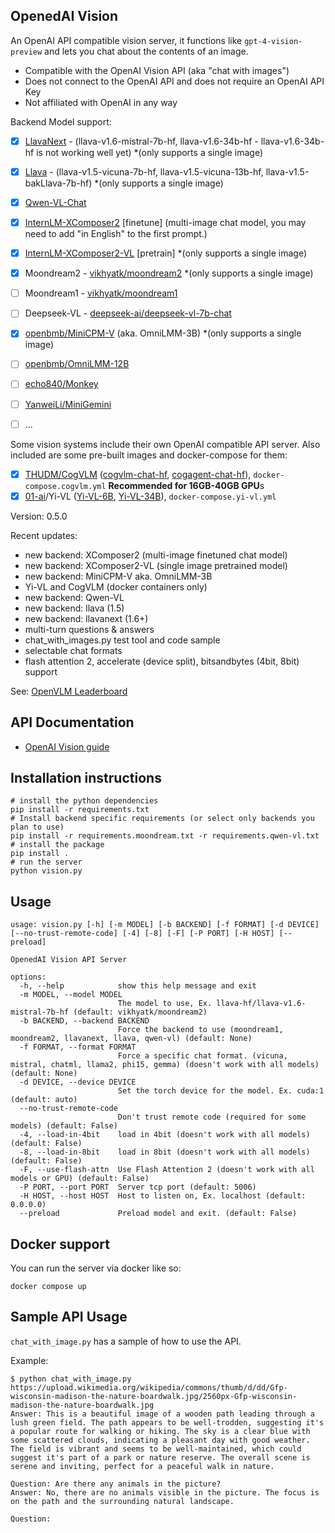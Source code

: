 OpenedAI Vision
---------------

An OpenAI API compatible vision server, it functions like `gpt-4-vision-preview` and lets you chat about the contents of an image.

- Compatible with the OpenAI Vision API (aka "chat with images")
- Does not connect to the OpenAI API and does not require an OpenAI API Key
- Not affiliated with OpenAI in any way

Backend Model support:
- [X] [LlavaNext](https://huggingface.co/llava-hf) - (llava-v1.6-mistral-7b-hf, llava-v1.6-34b-hf - llava-v1.6-34b-hf is not working well yet) *(only supports a single image)
- [X] [Llava](https://huggingface.co/llava-hf) - (llava-v1.5-vicuna-7b-hf, llava-v1.5-vicuna-13b-hf, llava-v1.5-bakLlava-7b-hf) *(only supports a single image)
- [X] [Qwen-VL-Chat](https://huggingface.co/Qwen/Qwen-VL-Chat)
- [X] [InternLM-XComposer2](https://huggingface.co/internlm/internlm-xcomposer2-7b) [finetune] (multi-image chat model, you may need to add "in English" to the first prompt.)
- [X] [InternLM-XComposer2-VL](https://huggingface.co/internlm/internlm-xcomposer2-vl-7b) [pretrain] *(only supports a single image)
- [X] Moondream2 - [vikhyatk/moondream2](https://huggingface.co/vikhyatk/moondream2) *(only supports a single image)
- [ ] Moondream1 - [vikhyatk/moondream1](https://huggingface.co/vikhyatk/moondream1)
- [ ] Deepseek-VL - [deepseek-ai/deepseek-vl-7b-chat](https://huggingface.co/deepseek-ai/deepseek-vl-7b-chat)
- [X] [openbmb/MiniCPM-V](https://huggingface.co/openbmb/MiniCPM-V) (aka. OmniLMM-3B) *(only supports a single image)
- [ ] [openbmb/OmniLMM-12B](https://huggingface.co/openbmb/OmniLMM-12B)
- [ ] [echo840/Monkey](https://huggingface.co/echo840/Monkey)
- [ ] [YanweiLi/MiniGemini](https://huggingface.co/collections/YanweiLi/)
- [ ] ...


Some vision systems include their own OpenAI compatible API server. Also included are some pre-built images and docker-compose for them:
- [X] [THUDM/CogVLM](https://github.com/THUDM/CogVLM) ([cogvlm-chat-hf](https://huggingface.co/THUDM/cogvlm-chat-hf), [cogagent-chat-hf](https://huggingface.co/THUDM/cogagent-chat-hf)), `docker-compose.cogvlm.yml` **Recommended for 16GB-40GB GPU**s
- [X] [01-ai](https://huggingface.co/01-ai)/Yi-VL ([Yi-VL-6B](https://huggingface.co/01-ai/Yi-VL-6B), [Yi-VL-34B](https://huggingface.co/01-ai/Yi-VL-34B)), `docker-compose.yi-vl.yml`

Version: 0.5.0

Recent updates:
- new backend: XComposer2 (multi-image finetuned chat model)
- new backend: XComposer2-VL (single image pretrained model)
- new backend: MiniCPM-V aka. OmniLMM-3B
- Yi-VL and CogVLM (docker containers only)
- new backend: Qwen-VL
- new backend: llava (1.5)
- new backend: llavanext (1.6+)
- multi-turn questions & answers
- chat_with_images.py test tool and code sample
- selectable chat formats
- flash attention 2, accelerate (device split), bitsandbytes (4bit, 8bit) support


See: [OpenVLM Leaderboard](https://huggingface.co/spaces/opencompass/open_vlm_leaderboard)


API Documentation
-----------------

* [OpenAI Vision guide](https://platform.openai.com/docs/guides/vision)

Installation instructions
-------------------------

```shell
# install the python dependencies
pip install -r requirements.txt
# Install backend specific requirements (or select only backends you plan to use)
pip install -r requirements.moondream.txt -r requirements.qwen-vl.txt
# install the package
pip install .
# run the server
python vision.py
```

Usage
-----

```
usage: vision.py [-h] [-m MODEL] [-b BACKEND] [-f FORMAT] [-d DEVICE] [--no-trust-remote-code] [-4] [-8] [-F] [-P PORT] [-H HOST] [--preload]

OpenedAI Vision API Server

options:
  -h, --help            show this help message and exit
  -m MODEL, --model MODEL
                        The model to use, Ex. llava-hf/llava-v1.6-mistral-7b-hf (default: vikhyatk/moondream2)
  -b BACKEND, --backend BACKEND
                        Force the backend to use (moondream1, moondream2, llavanext, llava, qwen-vl) (default: None)
  -f FORMAT, --format FORMAT
                        Force a specific chat format. (vicuna, mistral, chatml, llama2, phi15, gemma) (doesn't work with all models) (default: None)
  -d DEVICE, --device DEVICE
                        Set the torch device for the model. Ex. cuda:1 (default: auto)
  --no-trust-remote-code
                        Don't trust remote code (required for some models) (default: False)
  -4, --load-in-4bit    load in 4bit (doesn't work with all models) (default: False)
  -8, --load-in-8bit    load in 8bit (doesn't work with all models) (default: False)
  -F, --use-flash-attn  Use Flash Attention 2 (doesn't work with all models or GPU) (default: False)
  -P PORT, --port PORT  Server tcp port (default: 5006)
  -H HOST, --host HOST  Host to listen on, Ex. localhost (default: 0.0.0.0)
  --preload             Preload model and exit. (default: False)
```

Docker support
--------------

You can run the server via docker like so:
```shell
docker compose up
```

Sample API Usage
----------------

`chat_with_image.py` has a sample of how to use the API.

Example:
```
$ python chat_with_image.py https://upload.wikimedia.org/wikipedia/commons/thumb/d/dd/Gfp-wisconsin-madison-the-nature-boardwalk.jpg/2560px-Gfp-wisconsin-madison-the-nature-boardwalk.jpg
Answer: This is a beautiful image of a wooden path leading through a lush green field. The path appears to be well-trodden, suggesting it's a popular route for walking or hiking. The sky is a clear blue with some scattered clouds, indicating a pleasant day with good weather. The field is vibrant and seems to be well-maintained, which could suggest it's part of a park or nature reserve. The overall scene is serene and inviting, perfect for a peaceful walk in nature.

Question: Are there any animals in the picture?
Answer: No, there are no animals visible in the picture. The focus is on the path and the surrounding natural landscape. 

Question: 
```


